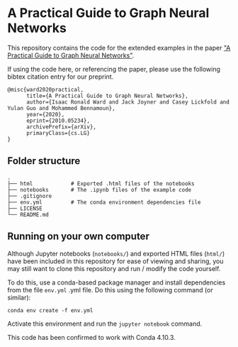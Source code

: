 # A Practical Guide to Graph Neural Networks

This repository contains the code for the extended examples in the paper ["A Practical Guide to Graph Neural Networks"](https://arxiv.org/abs/2010.05234).

If using the code here, or referencing the paper, please use the following bibtex citation entry for our preprint. 

```
@misc{ward2020practical,
      title={A Practical Guide to Graph Neural Networks}, 
      author={Isaac Ronald Ward and Jack Joyner and Casey Lickfold and Yulan Guo and Mohammed Bennamoun},
      year={2020},
      eprint={2010.05234},
      archivePrefix={arXiv},
      primaryClass={cs.LG}
}
```

## Folder structure

```
.
├── html            # Exported .html files of the notebooks
├── notebooks       # The .ipynb files of the example code
├── .gitignore                     
├── env.yml         # The conda environment dependencies file
├── LICENSE
└── README.md
```

## Running on your own computer

Although Jupyter notebooks (```notebooks/```) and exported HTML files (```html/```) have been included in this repository for ease of viewing and sharing, you may still want to clone this repository and run / modify the code yourself.

To do this, use a conda-based package manager and install dependencies from the file ```env.yml``` .yml file. Do this using the following command (or similar):

```
conda env create -f env.yml
```

Activate this environment and run the ```jupyter notebook``` command.

This code has been confirmed to work with Conda 4.10.3.
